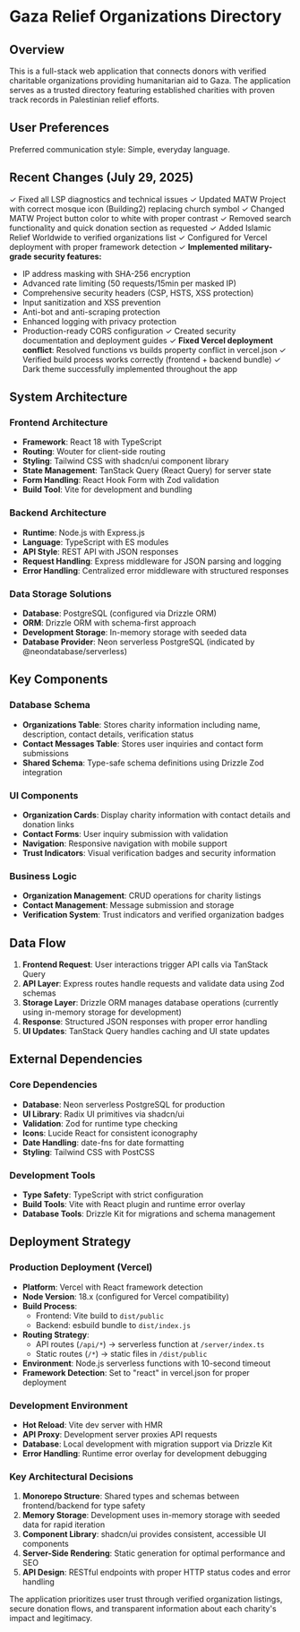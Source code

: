 # Gaza Relief Organizations Directory

## Overview

This is a full-stack web application that connects donors with verified charitable organizations providing humanitarian aid to Gaza. The application serves as a trusted directory featuring established charities with proven track records in Palestinian relief efforts.

## User Preferences

Preferred communication style: Simple, everyday language.

## Recent Changes (July 29, 2025)

✓ Fixed all LSP diagnostics and technical issues
✓ Updated MATW Project with correct mosque icon (Building2) replacing church symbol
✓ Changed MATW Project button color to white with proper contrast
✓ Removed search functionality and quick donation section as requested
✓ Added Islamic Relief Worldwide to verified organizations list
✓ Configured for Vercel deployment with proper framework detection
✓ **Implemented military-grade security features:**
  - IP address masking with SHA-256 encryption
  - Advanced rate limiting (50 requests/15min per masked IP)
  - Comprehensive security headers (CSP, HSTS, XSS protection)
  - Input sanitization and XSS prevention
  - Anti-bot and anti-scraping protection
  - Enhanced logging with privacy protection
  - Production-ready CORS configuration
✓ Created security documentation and deployment guides
✓ **Fixed Vercel deployment conflict**: Resolved functions vs builds property conflict in vercel.json
✓ Verified build process works correctly (frontend + backend bundle)
✓ Dark theme successfully implemented throughout the app

## System Architecture

### Frontend Architecture
- **Framework**: React 18 with TypeScript
- **Routing**: Wouter for client-side routing
- **Styling**: Tailwind CSS with shadcn/ui component library
- **State Management**: TanStack Query (React Query) for server state
- **Form Handling**: React Hook Form with Zod validation
- **Build Tool**: Vite for development and bundling

### Backend Architecture
- **Runtime**: Node.js with Express.js
- **Language**: TypeScript with ES modules
- **API Style**: REST API with JSON responses
- **Request Handling**: Express middleware for JSON parsing and logging
- **Error Handling**: Centralized error middleware with structured responses

### Data Storage Solutions
- **Database**: PostgreSQL (configured via Drizzle ORM)
- **ORM**: Drizzle ORM with schema-first approach
- **Development Storage**: In-memory storage with seeded data
- **Database Provider**: Neon serverless PostgreSQL (indicated by @neondatabase/serverless)

## Key Components

### Database Schema
- **Organizations Table**: Stores charity information including name, description, contact details, verification status
- **Contact Messages Table**: Stores user inquiries and contact form submissions
- **Shared Schema**: Type-safe schema definitions using Drizzle Zod integration

### UI Components
- **Organization Cards**: Display charity information with contact details and donation links
- **Contact Forms**: User inquiry submission with validation
- **Navigation**: Responsive navigation with mobile support
- **Trust Indicators**: Visual verification badges and security information

### Business Logic
- **Organization Management**: CRUD operations for charity listings
- **Contact Management**: Message submission and storage
- **Verification System**: Trust indicators and verified organization badges

## Data Flow

1. **Frontend Request**: User interactions trigger API calls via TanStack Query
2. **API Layer**: Express routes handle requests and validate data using Zod schemas
3. **Storage Layer**: Drizzle ORM manages database operations (currently using in-memory storage for development)
4. **Response**: Structured JSON responses with proper error handling
5. **UI Updates**: TanStack Query handles caching and UI state updates

## External Dependencies

### Core Dependencies
- **Database**: Neon serverless PostgreSQL for production
- **UI Library**: Radix UI primitives via shadcn/ui
- **Validation**: Zod for runtime type checking
- **Icons**: Lucide React for consistent iconography
- **Date Handling**: date-fns for date formatting
- **Styling**: Tailwind CSS with PostCSS

### Development Tools
- **Type Safety**: TypeScript with strict configuration
- **Build Tools**: Vite with React plugin and runtime error overlay
- **Database Tools**: Drizzle Kit for migrations and schema management

## Deployment Strategy

### Production Deployment (Vercel)
- **Platform**: Vercel with React framework detection
- **Node Version**: 18.x (configured for Vercel compatibility)
- **Build Process**: 
  - Frontend: Vite build to `dist/public`
  - Backend: esbuild bundle to `dist/index.js`
- **Routing Strategy**:
  - API routes (`/api/*`) → serverless function at `/server/index.ts`
  - Static routes (`/*`) → static files in `/dist/public`
- **Environment**: Node.js serverless functions with 10-second timeout
- **Framework Detection**: Set to "react" in vercel.json for proper deployment

### Development Environment
- **Hot Reload**: Vite dev server with HMR
- **API Proxy**: Development server proxies API requests
- **Database**: Local development with migration support via Drizzle Kit
- **Error Handling**: Runtime error overlay for development debugging

### Key Architectural Decisions

1. **Monorepo Structure**: Shared types and schemas between frontend/backend for type safety
2. **Memory Storage**: Development uses in-memory storage with seeded data for rapid iteration
3. **Component Library**: shadcn/ui provides consistent, accessible UI components
4. **Server-Side Rendering**: Static generation for optimal performance and SEO
5. **API Design**: RESTful endpoints with proper HTTP status codes and error handling

The application prioritizes user trust through verified organization listings, secure donation flows, and transparent information about each charity's impact and legitimacy.